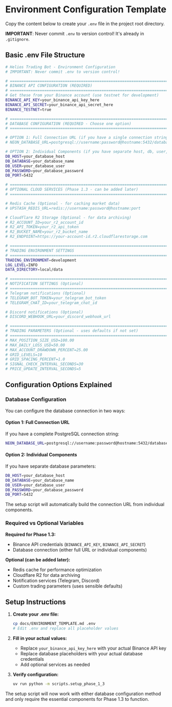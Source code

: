# Environment Configuration Template

Copy the content below to create your `.env` file in the project root directory.

**IMPORTANT**: Never commit `.env` to version control! It's already in `.gitignore`.

## Basic .env File Structure

```bash
# Helios Trading Bot - Environment Configuration
# IMPORTANT: Never commit .env to version control!

# =============================================================================
# BINANCE API CONFIGURATION (REQUIRED)
# =============================================================================
# Get these from your Binance account (use testnet for development)
BINANCE_API_KEY=your_binance_api_key_here
BINANCE_API_SECRET=your_binance_api_secret_here
BINANCE_TESTNET=true

# =============================================================================
# DATABASE CONFIGURATION (REQUIRED - Choose one option)
# =============================================================================

# OPTION 1: Full Connection URL (if you have a single connection string)
# NEON_DATABASE_URL=postgresql://username:password@hostname:5432/database_name

# OPTION 2: Individual Components (if you have separate host, db, user, password)
DB_HOST=your_database_host
DB_DATABASE=your_database_name  
DB_USER=your_database_user
DB_PASSWORD=your_database_password
DB_PORT=5432

# =============================================================================
# OPTIONAL CLOUD SERVICES (Phase 1.3 - can be added later)
# =============================================================================

# Redis Cache (Optional - for caching market data)
# UPSTASH_REDIS_URL=redis://username:password@hostname:port

# Cloudflare R2 Storage (Optional - for data archiving)
# R2_ACCOUNT_ID=your_r2_account_id
# R2_API_TOKEN=your_r2_api_token  
# R2_BUCKET_NAME=your_r2_bucket_name
# R2_ENDPOINT=https://your-account-id.r2.cloudflarestorage.com

# =============================================================================
# TRADING ENVIRONMENT SETTINGS
# =============================================================================
TRADING_ENVIRONMENT=development
LOG_LEVEL=INFO
DATA_DIRECTORY=local/data

# =============================================================================
# NOTIFICATION SETTINGS (Optional)
# =============================================================================
# Telegram notifications (Optional)
# TELEGRAM_BOT_TOKEN=your_telegram_bot_token
# TELEGRAM_CHAT_ID=your_telegram_chat_id

# Discord notifications (Optional)  
# DISCORD_WEBHOOK_URL=your_discord_webhook_url

# =============================================================================
# TRADING PARAMETERS (Optional - uses defaults if not set)
# =============================================================================
# MAX_POSITION_SIZE_USD=100.00
# MAX_DAILY_LOSS_USD=50.00
# MAX_ACCOUNT_DRAWDOWN_PERCENT=25.00
# GRID_LEVELS=10
# GRID_SPACING_PERCENT=1.0
# SIGNAL_CHECK_INTERVAL_SECONDS=30
# PRICE_UPDATE_INTERVAL_SECONDS=5
```

## Configuration Options Explained

### Database Configuration

You can configure the database connection in two ways:

#### Option 1: Full Connection URL
If you have a complete PostgreSQL connection string:
```bash
NEON_DATABASE_URL=postgresql://username:password@hostname:5432/database_name
```

#### Option 2: Individual Components  
If you have separate database parameters:
```bash
DB_HOST=your_database_host
DB_DATABASE=your_database_name  
DB_USER=your_database_user
DB_PASSWORD=your_database_password
DB_PORT=5432
```

The setup script will automatically build the connection URL from individual components.

### Required vs Optional Variables

**Required for Phase 1.3:**
- Binance API credentials (`BINANCE_API_KEY`, `BINANCE_API_SECRET`)  
- Database connection (either full URL or individual components)

**Optional (can be added later):**
- Redis cache for performance optimization
- Cloudflare R2 for data archiving
- Notification services (Telegram, Discord)
- Custom trading parameters (uses sensible defaults)

## Setup Instructions

1. **Create your .env file:**
   ```bash
   cp docs/ENVIRONMENT_TEMPLATE.md .env
   # Edit .env and replace all placeholder values
   ```

2. **Fill in your actual values:**
   - Replace `your_binance_api_key_here` with your actual Binance API key
   - Replace database placeholders with your actual database credentials
   - Add optional services as needed

3. **Verify configuration:**
   ```bash
   uv run python -m scripts.setup_phase_1_3
   ```

The setup script will now work with either database configuration method and only require the essential components for Phase 1.3 to function. 